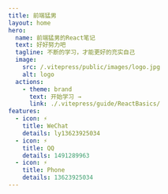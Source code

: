 ```yaml
---
title: 前端猛男
layout: home
hero:
  name: 前端猛男的React笔记  
  text: 好好努力吧
  tagline: 不断的学习，才能更好的充实自己
  image:
    src: /.vitepress/public/images/logo.jpg
    alt: logo
  actions:
    - theme: brand
      text: 开始学习 →
      link: ./.vitepress/guide/ReactBasics/
features:
  - icon: ⚡️
    title: WeChat
    details: ly13623925034  
  - icon: ⚡️
    title: QQ
    details: 1491289963
  - icon: ⚡️
    title: Phone
    details: 13623925034  
---
```


